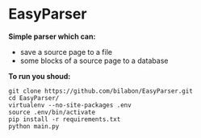 # EasyParser

**Simple parser which can:**
  - save a source page to a file
  - some blocks of a source page to a database

**To run you shoud:**
```
git clone https://github.com/bilabon/EasyParser.git
cd EasyParser/
virtualenv --no-site-packages .env
source .env/bin/activate
pip install -r requirements.txt
python main.py
```
